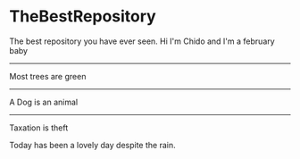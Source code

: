 # TheBestRepository
The best repository you have ever seen.
Hi I'm Chido and I'm a february baby <hr>
Most trees are green <hr>
A Dog is an animal <hr>
Taxation is theft


Today has been a lovely day despite the rain.
